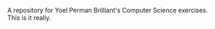 <p>
A repository for Yoel Perman Brilliant's Computer Science exercises.
  <br>
This is it really.
</p>
